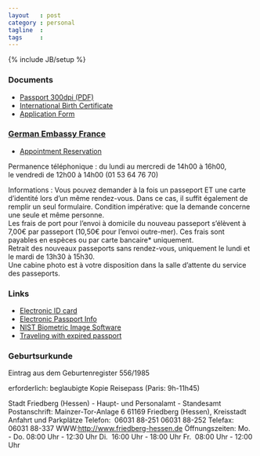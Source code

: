 ```yaml
---
layout   : post
category : personal
tagline  : 
tags     : 
---
```

{% include JB/setup %}

### Documents

- [Passport 300dpi (PDF)](/assets/documents/passport.pdf)
- [International Birth Certificate](/assets/documents/birth_certificate.pdf)
- [Application Form](/assets/documents/passport_application_form.pdf)

### [German Embassy France](http://www.allemagne.diplo.de/Vertretung/frankreich/de/Startseite.html)

- [Appointment Reservation](https://service2.diplo.de/rktermin/extern/choose_category.do?locationCode=pari&realmId=391&categoryId=637)

Permanence téléphonique
:   du lundi au mercredi de 14h00 à 16h00,  
	le vendredi de 12h00 à 14h00 (01 53 64 76 70)

Informations
:   Vous pouvez demander à la fois un passeport ET une carte d’identité lors d’un même rendez-vous. Dans ce cas, il suffit également de remplir un seul formulaire. Condition impérative: que la demande concerne une seule et même personne.  
	Les frais de port pour l’envoi à domicile du nouveau passeport s’élèvent à 7,00€ par passeport (10,50€ pour l’envoi outre-mer). Ces frais sont payables en espèces ou par carte bancaire* uniquement.  
	Retrait des nouveaux passeports sans rendez-vous, uniquement le lundi et le mardi de 13h30 à 15h30.  
	Une cabine photo est à votre disposition dans la salle d’attente du service des passeports.

### Links

- [Electronic ID card](https://www.bsi.bund.de/EN/Topics/ElectrIDDocuments/eIDcard/eIDcard_node.html;jsessionid=42A6CE37C996BF72FD4EE1B7404F38F3.2_cid368)
- [Electronic Passport Info](https://www.bsi.bund.de/EN/Topics/ElectrIDDocuments/EPassport/epassport_node.html)
- [NIST Biometric Image Software](http://www.nist.gov/itl/iad/ig/nbis.cfm)
- [Traveling with expired passport](http://www.allemagne.diplo.de/contentblob/3916912/Daten/4142669/00passlinkabgelaufenerpassdatei.pdf)

### Geburtsurkunde

Eintrag aus dem Geburtenregister 556/1985

erforderlich: beglaubigte Kopie Reisepass (Paris: 9h-11h45)

Stadt Friedberg (Hessen) - Haupt- und Personalamt - Standesamt
Postanschrift: Mainzer-Tor-Anlage 6
61169 Friedberg (Hessen), Kreisstadt
Anfahrt und Parkplätze
Telefon: 
06031 88-251
06031 88-252
Telefax: 06031 88-337
WWW:http://www.friedberg-hessen.de
Öffnungszeiten:
Mo. - Do. 08:00 Uhr - 12:30 Uhr
Di.  16:00 Uhr - 18:00 Uhr
Fr.  08:00 Uhr - 12:00 Uhr
